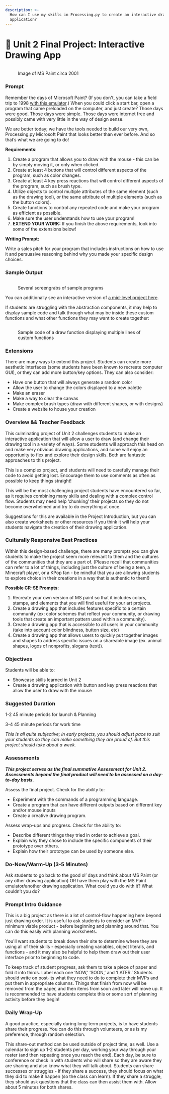 ```yaml
---
description: >-
  How can I use my skills in Processing.py to create an interactive drawing
  application?
---
```


# 🎨 Unit 2 Final Project: Interactive Drawing App

<figure><img src="../.gitbook/assets/image (2).png" alt=""><figcaption><p>Image of MS Paint circa 2001</p></figcaption></figure>

### Prompt

Remember the days of Microsoft Paint? (If you don't, you can take a field trip to 1998 [with this emulator](broken-reference).) When you could click a start bar, open a program that came preloaded on the computer, and just create? Those days were good. Those days were simple. Those days were internet free and possibly came with very little in the way of design sense.

We are better today; we have the tools needed to build our very own, Processing.py Microsoft Paint that looks better than ever before. And so that’s what we are going to do!

**Requirements**:

1. Create a program that allows you to draw with the mouse - this can be by simply moving it, or only when clicked.
2. Create at least 4 buttons that will control different aspects of the program, such as color changes.&#x20;
3. Create at least 4 key press reactions that will control different aspects of the program, such as brush type.&#x20;
4. Utilize objects to control multiple attributes of the same element (such as the drawing tool), or the same attribute of multiple elements (such as the button colors).
5. Create functions to control any repeated code and make your program as efficient as possible.
6. Make sure the user understands how to use your program!
7. **EXTEND YOUR WORK:** If you finish the above requirements, look into some of the extensions below!

**Writing Prompt:**

Write a sales pitch for your program that includes instructions on how to use it and persuasive reasoning behind why you made your specific design choices.

### Sample Output

<figure><img src="../.gitbook/assets/image.png" alt=""><figcaption><p>Several screengrabs of sample programs</p></figcaption></figure>

You can additionally see an interactive version of [a mid-level project here](https://trinket.io/library/trinkets/90f5a41513).

If students are struggling with the abstraction components, it may help to display sample code and talk through what may be inside these custom functions and what other functions they may want to create together:

<figure><img src="../.gitbook/assets/Screen Shot 2023-01-19 at 12.56.44 PM.png" alt=""><figcaption><p>Sample code of a draw function displaying multiple lines of custom functions</p></figcaption></figure>

### Extensions

There are many ways to extend this project. Students can create more aesthetic interfaces (some students have been known to recreate computer GUI), or they can add more button/key options. They can also consider:

* Have one button that will always generate a random color
* Allow the user to change the colors displayed to a new palette
* Make an eraser
* Make a way to clear the canvas
* Make complex brush types (draw with different shapes, or with designs)
* Create a website to house your creation

###

### Overview && Teacher Feedback

This culminating project of Unit 2 challenges students to make an interactive application that will allow a user to draw (and change their drawing tool in a variety of ways). Some students will approach this head on and make very obvious drawing applications, and some will enjoy an opportunity to flex and explore their design skills. Both are fantastic approaches to this project.

This is a complex project, and students will need to carefully manage their code to avoid getting lost. Encourage them to use comments as often as possible to keep things straight!

This will be the most challenging project students have encountered so far, as it requires combining many skills and dealing with a complex control flow. Students may need help ‘chunking’ their projects so they do not become overwhelmed and try to do everything at once.

Suggestions for this are available in the Project Introduction, but you can also create worksheets or other resources if you think it will help your students navigate the creation of their drawing application.

### Culturally Responsive Best Practices

Within this design-based challenge, there are many prompts you can give students to make the project seem more relevant to them and the cultures of the communities that they are a part of. (Please recall that communities can refer to a lot of things, including just the culture of being a teen, a Minecraft player, or a KPop fan - be mindful that you are allowing students to explore choice in their creations in a way that is authentic to them!)

**Possible CR-SE Prompts:**

1. Recreate your own version of MS paint so that it includes colors, stamps, and elements that you will find useful for your art projects.
2. Create a drawing app that includes features specific to a certain community (ex: color schemes that reflect your community, or drawing tools that create an important pattern used within a community).
3. Create a drawing app that is accessible to all users in your community (take into account color blindness, button size, etc)
4. Create a drawing app that allows users to quickly put together images and shapes to address specific issues on a shareable image (ex. animal shapes, logos of nonprofits, slogans (text)).

### Objectives

Students will be able to:

* Showcase skills learned in Unit 2&#x20;
* Create a drawing application with button and key press reactions that allow the user to draw with the mouse

### Suggested Duration

1-2 45 minute periods for launch & Planning&#x20;

3-4 45 minute periods for work time

_This is all quite subjective; in early projects, you should adjust pace to suit your students so they can make something they are proud of. But this project should take about a week._

### Assessments

_**This project serves as the final summative Assessment for Unit 2. Assessments beyond the final product will need to be assessed on a day-to-day basis.**_&#x20;

Assess the final project. Check for the ability to:

* Experiment with the commands of a programming language.&#x20;
* Create a program that can have different outputs based on different key and/or mouse inputs&#x20;
* Create a creative drawing program.

Assess wrap-ups and progress. Check for the ability to:

* Describe different things they tried in order to achieve a goal.&#x20;
* Explain why they chose to include the specific components of their prototype over others.&#x20;
* Explain how their prototype can be used by someone else.

### Do-Now/Warm-Up (3-5 Minutes)

Ask students to go back to the good ol’ days and think about MS Paint (or any other drawing application) OR have them play with the MS Paint emulator/another drawing application. What could you do with it? What couldn’t you do?

### Prompt Intro Guidance

This is a big project as there is a lot of control-flow happening here beyond just drawing order. It is useful to ask students to consider an MVP - minimum viable product - before beginning and planning around that. You can do this easily with planning worksheets.&#x20;

You'll want students to break down their site to determine where they are using all of their skills - especially creating variables, object literals, and functions - and it may also be helpful to help them draw out their user interface prior to beginning to code.

To keep track of student progress, ask them to take a piece of paper and fold it into thirds. Label each one ‘NOW,’ ‘SOON,’ and ‘LATER.’ Students should write on post-its what they need to do to complete their MVPs and put them in appropriate columns. Things that finish from now will be removed from the paper, and then items from soon and later will move up. It is recommended to have students complete this or some sort of planning activity before they begin!

### Daily Wrap-Up

A good practice, especially during long-term projects, is to have students share their progress. You can do this through volunteers, or as is my preference, through random selection.&#x20;

This share-out method can be used outside of project time, as well. Use a calendar to sign up 1-2 students per day, working your way through your roster (and then repeating once you reach the end). Each day, be sure to conference or check in with students who will share so they are aware they are sharing and also know what they will talk about. Students can share successes or struggles - if they share a success, they should focus on what they did to make it happen (so the class can learn). If they share a struggle, they should ask questions that the class can then assist them with. Allow about 5 minutes for both shares.
